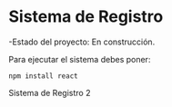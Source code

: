 <h1> Sistema de Registro </h1> 
-Estado del proyecto: En construcción.

Para ejecutar el sistema debes poner: 

```npm install react```

Sistema de Registro 2
